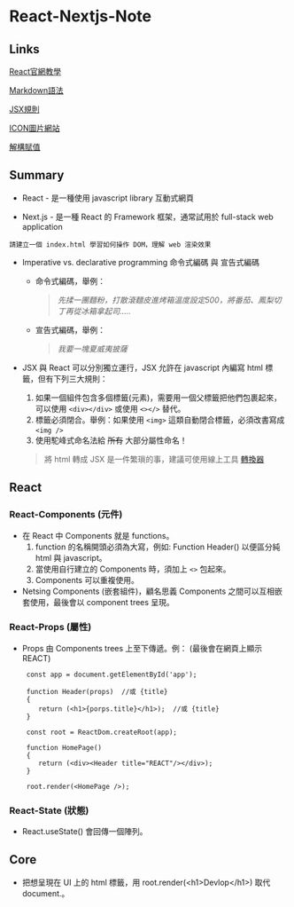 # React-Nextjs-Note

## Links

[React官網教學](https://nextjs.org/learn/react-foundations/updating-ui-with-javascript "React官網教學")

[Markdown語法](https://hackmd.io/@mrcoding/ryZE7k8cN "Markdown語法")

[JSX規則](https://zh-hans.react.dev/learn/writing-markup-with-jsx "JSX規則")

[ICON圖片網站](https://www.pngwing.com/en/search?q=React "ICON圖片網站")

[解構賦值](https://developer.mozilla.org/zh-CN/docs/Web/JavaScript/Reference/Operators/Destructuring_assignment "解構賦值")

## Summary

* React - 是一種使用 javascript library 互動式網頁

* Next.js - 是一種 React 的 Framework 框架，通常試用於 full-stack web application

`請建立一個 index.html 學習如何操作 DOM，理解 web 渲染效果`

* Imperative vs. declarative programming 命令式編碼 與 宣告式編碼
  * 命令式編碼，舉例：
    > *先揉一團麵粉，打散滾麵皮進烤箱溫度設定500，將番茄、鳳梨切丁再從冰箱拿起司.....*
  * 宣告式編碼，舉例：
    > *我要一塊夏威夷披薩*

* JSX 與 React 可以分別獨立運行，JSX 允許在 javascript 內編寫 html 標籤，但有下列三大規則：
  1. 如果一個組件包含多個標籤(元素)，需要用一個父標籤把他們包裹起來，可以使用 `<div></div>` 或使用 `<></>` 替代。
  2. 標籤必須閉合。舉例：如果使用 `<img>` 這類自動閉合標籤，必須改書寫成 `<img />`
  3. 使用駝峰式命名法給 ~~所有~~ 大部分屬性命名！
    > 將 html 轉成 JSX 是一件繁瑣的事，建議可使用線上工具 [轉換器](https://transform.tools/html-to-jsx "轉換器")

## React

### React-Components (元件)

* 在 React 中 Components 就是 functions。
  1. function 的名稱開頭必須為大寫，例如: Function Header() 以便區分純 html 與 javascript。
  2. 當使用自行建立的 Components 時，須加上 `<>` 包起來。
  3. Components 可以重複使用。
* Netsing Components (嵌套組件)，顧名思義 Components 之間可以互相嵌套使用，最後會以 component trees 呈現。

### React-Props (屬性)

* Props 由 Components trees 上至下傳遞。例： (最後會在網頁上顯示 REACT)

  ~~~JSX
   const app = document.getElementById('app');

   function Header(props)  //或 {title}
   {
      return (<h1>{porps.title}</h1>);  //或 {title}
   }

   const root = ReactDom.createRoot(app);

   function HomePage()
   {
      return (<div><Header title="REACT"/></div>);
   }

   root.render(<HomePage />);

  ~~~

### React-State (狀態)

* React.useState() 會回傳一個陣列。

## Core

* 把想呈現在 UI 上的 html 標籤，用 root.render(\<h1>Devlop\</h1>) 取代 document.。
